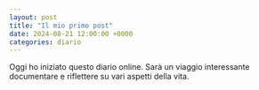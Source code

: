 ```yaml
---
layout: post
title: "Il mio primo post"
date: 2024-08-21 12:00:00 +0000
categories: diario
---
```


Oggi ho iniziato questo diario online. Sarà un viaggio interessante documentare e riflettere su vari aspetti della vita.
